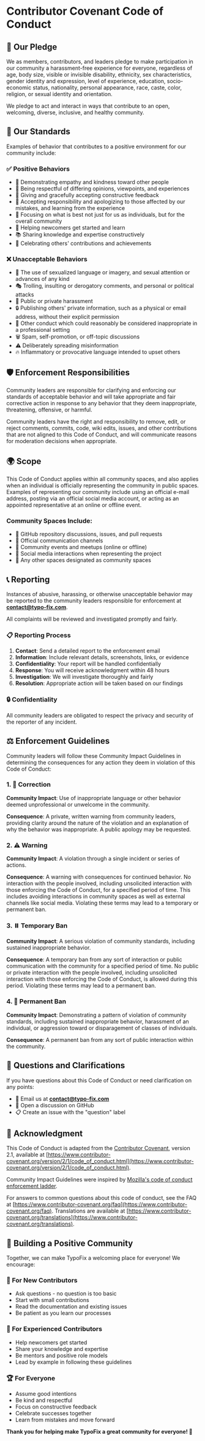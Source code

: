 ﻿# Contributor Covenant Code of Conduct

## 🤝 Our Pledge

We as members, contributors, and leaders pledge to make participation in our community a harassment-free experience for everyone, regardless of age, body size, visible or invisible disability, ethnicity, sex characteristics, gender identity and expression, level of experience, education, socio-economic status, nationality, personal appearance, race, caste, color, religion, or sexual identity and orientation.

We pledge to act and interact in ways that contribute to an open, welcoming, diverse, inclusive, and healthy community.

## 📜 Our Standards

Examples of behavior that contributes to a positive environment for our community include:

### ✅ Positive Behaviors
- 🤗 Demonstrating empathy and kindness toward other people
- 🎯 Being respectful of differing opinions, viewpoints, and experiences
- 💬 Giving and gracefully accepting constructive feedback
- 🙏 Accepting responsibility and apologizing to those affected by our mistakes, and learning from the experience
- 🌟 Focusing on what is best not just for us as individuals, but for the overall community
- 🚀 Helping newcomers get started and learn
- 📚 Sharing knowledge and expertise constructively
- 🎉 Celebrating others' contributions and achievements

### ❌ Unacceptable Behaviors
- 🚫 The use of sexualized language or imagery, and sexual attention or advances of any kind
- 🎭 Trolling, insulting or derogatory comments, and personal or political attacks
- 📢 Public or private harassment
- 🔒 Publishing others' private information, such as a physical or email address, without their explicit permission
- 💼 Other conduct which could reasonably be considered inappropriate in a professional setting
- 🗑️ Spam, self-promotion, or off-topic discussions
- ⚠️ Deliberately spreading misinformation
- 🔥 Inflammatory or provocative language intended to upset others

## 🛡️ Enforcement Responsibilities

Community leaders are responsible for clarifying and enforcing our standards of acceptable behavior and will take appropriate and fair corrective action in response to any behavior that they deem inappropriate, threatening, offensive, or harmful.

Community leaders have the right and responsibility to remove, edit, or reject comments, commits, code, wiki edits, issues, and other contributions that are not aligned to this Code of Conduct, and will communicate reasons for moderation decisions when appropriate.

## 🌍 Scope

This Code of Conduct applies within all community spaces, and also applies when an individual is officially representing the community in public spaces. Examples of representing our community include using an official e-mail address, posting via an official social media account, or acting as an appointed representative at an online or offline event.

### Community Spaces Include:
- 💬 GitHub repository discussions, issues, and pull requests
- 📧 Official communication channels
- 🎤 Community events and meetups (online or offline)
- 📱 Social media interactions when representing the project
- 🔗 Any other spaces designated as community spaces

## 📞 Reporting

Instances of abusive, harassing, or otherwise unacceptable behavior may be reported to the community leaders responsible for enforcement at **contact@typo-fix.com**.

All complaints will be reviewed and investigated promptly and fairly.

### 📋 Reporting Process
1. **Contact**: Send a detailed report to the enforcement email
2. **Information**: Include relevant details, screenshots, links, or evidence
3. **Confidentiality**: Your report will be handled confidentially
4. **Response**: You will receive acknowledgment within 48 hours
5. **Investigation**: We will investigate thoroughly and fairly
6. **Resolution**: Appropriate action will be taken based on our findings

### 🔒 Confidentiality
All community leaders are obligated to respect the privacy and security of the reporter of any incident.

## ⚖️ Enforcement Guidelines

Community leaders will follow these Community Impact Guidelines in determining the consequences for any action they deem in violation of this Code of Conduct:

### 1. 📝 Correction
**Community Impact**: Use of inappropriate language or other behavior deemed unprofessional or unwelcome in the community.

**Consequence**: A private, written warning from community leaders, providing clarity around the nature of the violation and an explanation of why the behavior was inappropriate. A public apology may be requested.

### 2. ⚠️ Warning
**Community Impact**: A violation through a single incident or series of actions.

**Consequence**: A warning with consequences for continued behavior. No interaction with the people involved, including unsolicited interaction with those enforcing the Code of Conduct, for a specified period of time. This includes avoiding interactions in community spaces as well as external channels like social media. Violating these terms may lead to a temporary or permanent ban.

### 3. ⏸️ Temporary Ban
**Community Impact**: A serious violation of community standards, including sustained inappropriate behavior.

**Consequence**: A temporary ban from any sort of interaction or public communication with the community for a specified period of time. No public or private interaction with the people involved, including unsolicited interaction with those enforcing the Code of Conduct, is allowed during this period. Violating these terms may lead to a permanent ban.

### 4. 🚫 Permanent Ban
**Community Impact**: Demonstrating a pattern of violation of community standards, including sustained inappropriate behavior, harassment of an individual, or aggression toward or disparagement of classes of individuals.

**Consequence**: A permanent ban from any sort of public interaction within the community.

## 🤔 Questions and Clarifications

If you have questions about this Code of Conduct or need clarification on any points:

- 📧 Email us at **contact@typo-fix.com**
- 💬 Open a discussion on GitHub
- 📋 Create an issue with the "question" label

## 🙏 Acknowledgment

This Code of Conduct is adapted from the [Contributor Covenant](https://www.contributor-covenant.org), version 2.1, available at [https://www.contributor-covenant.org/version/2/1/code_of_conduct.html](https://www.contributor-covenant.org/version/2/1/code_of_conduct.html).

Community Impact Guidelines were inspired by [Mozilla's code of conduct enforcement ladder](https://github.com/mozilla/diversity).

For answers to common questions about this code of conduct, see the FAQ at [https://www.contributor-covenant.org/faq](https://www.contributor-covenant.org/faq). Translations are available at [https://www.contributor-covenant.org/translations](https://www.contributor-covenant.org/translations).

## 🌟 Building a Positive Community

Together, we can make TypoFix a welcoming place for everyone! We encourage:

### 🚀 For New Contributors
- Ask questions - no question is too basic
- Start with small contributions
- Read the documentation and existing issues
- Be patient as you learn our processes

### 🎯 For Experienced Contributors
- Help newcomers get started
- Share your knowledge and expertise
- Be mentors and positive role models
- Lead by example in following these guidelines

### 🏆 For Everyone
- Assume good intentions
- Be kind and respectful
- Focus on constructive feedback
- Celebrate successes together
- Learn from mistakes and move forward

**Thank you for helping make TypoFix a great community for everyone! 🎉**

